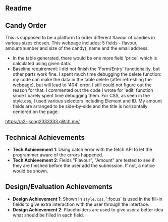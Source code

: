 Readme
---

## Candy Order
This is supposed to be a platform to order different flavour of candies in various sizes chosen.
This webpage includes: 5 fields - flavour, amount(number and size of the candy), name and the email address.
- In the table generated, there would be one more field 'price', which is calculated using given data.
- Baseline requirement: 
    I did not finish the 'Form/Entry' functionality, but other parts work fine. I spent much time debugging the delete function: my code can make the data in the table delete (after refreshing the webpage), but will lead to '404' error. I still could not figure out the reason for that. I commented out the code I wrote for 'edit' function since I barely spent time debugging them.
    For CSS, as seen in the style.css, I used various selectors including Element and ID. My amount fields are arranged to be side-by-side and the title is horizontally centered on the page.
    
https://a2-jsong2333333.glitch.me/

## Technical Achievements
- **Tech Achievement 1**: Using catch error with the fetch API to let the programmer aware of the errors happened.
- **Tech Achievement 2**: Fields "Flavour", "Amount" are tested to see if they are finished before the user add the submission. If not, a notice would be shown.

## Design/Evaluation Achievements
- **Design Achievement 1**: Shown in `style.css`, ':focus' is used in the fill-in fields to give extra interaction with the user through the interface.
- **Design Achievement 2**: Placeholders are used to give user a better idea what should be filled in each field.

